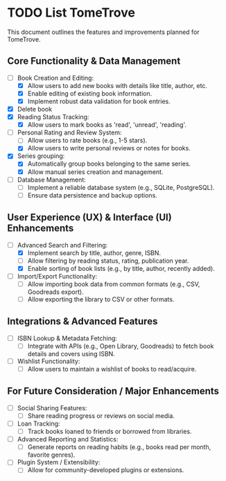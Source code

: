 # TODO List TomeTrove

This document outlines the features and improvements planned for TomeTrove.

## Core Functionality & Data Management
- [ ] Book Creation and Editing:
    - [x] Allow users to add new books with details like title, author, etc.
    - [x] Enable editing of existing book information.
    - [x] Implement robust data validation for book entries.
- [x] Delete book
- [x] Reading Status Tracking:
    - [x] Allow users to mark books as 'read', 'unread', 'reading'.
- [ ] Personal Rating and Review System:
    - [ ] Allow users to rate books (e.g., 1-5 stars).
    - [x] Allow users to write personal reviews or notes for books.
- [x] Series grouping:
    - [x] Automatically group books belonging to the same series.
    - [x] Allow manual series creation and management.
- [ ] Database Management:
    - [ ] Implement a reliable database system (e.g., SQLite, PostgreSQL).
    - [ ] Ensure data persistence and backup options.

## User Experience (UX) & Interface (UI) Enhancements
- [ ] Advanced Search and Filtering:
    - [x] Implement search by title, author, genre, ISBN.
    - [ ] Allow filtering by reading status, rating, publication year.
    - [x] Enable sorting of book lists (e.g., by title, author, recently added).
- [ ] Import/Export Functionality:
    - [ ] Allow importing book data from common formats (e.g., CSV, Goodreads export).
    - [ ] Allow exporting the library to CSV or other formats.

## Integrations & Advanced Features
- [ ] ISBN Lookup & Metadata Fetching:
    - [ ] Integrate with APIs (e.g., Open Library, Goodreads) to fetch book details and covers using ISBN.
- [ ] Wishlist Functionality:
    - [ ] Allow users to maintain a wishlist of books to read/acquire.

## For Future Consideration / Major Enhancements
- [ ] Social Sharing Features:
    - [ ] Share reading progress or reviews on social media.
- [ ] Loan Tracking:
    - [ ] Track books loaned to friends or borrowed from libraries.
- [ ] Advanced Reporting and Statistics:
    - [ ] Generate reports on reading habits (e.g., books read per month, favorite genres).
- [ ] Plugin System / Extensibility:
    - [ ] Allow for community-developed plugins or extensions.
